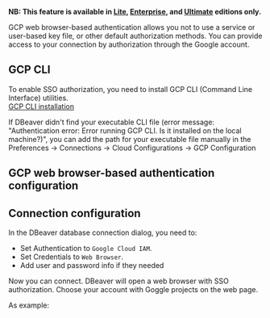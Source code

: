 **NB: This feature is available in [Lite](Lite-Edition), [Enterprise](Enterprise-Edition), and [Ultimate](Ultimate-Edition) editions only.**

GCP web browser-based authentication allows you not to use a service or user-based key file, or other default authorization methods. You can provide access to your connection by authorization through the Google account.

## GCP CLI

To enable SSO authorization, you need to install GCP CLI (Command Line Interface) utilities.  
[GCP CLI installation](https://cloud.google.com/sdk/docs/install)

If DBeaver didn't find your executable CLI file (error message: "Authentication error: Error running GCP CLI. Is it installed on the local machine?)", you can add the path for your executable file manually in the Preferences -> Connections -> Cloud Configurations -> GCP Configuration

## GCP web browser-based authentication configuration



## Connection configuration

In the DBeaver database connection dialog, you need to:
- Set Authentication to `Google Cloud IAM`.
- Set Credentials to `Web Browser`.
- Add user and password info if they needed

Now you can connect. DBeaver will open a web browser with SSO authorization. Choose your account with Goggle projects on the web page.

As example:

